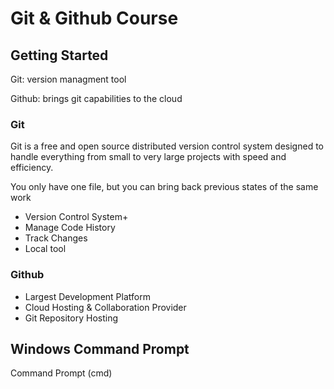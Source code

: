# Git & Github Course

## Getting Started

Git: version managment tool

Github: brings git capabilities to the cloud

### Git 

Git is a free and open source distributed version control system designed to handle everything from small to very large projects with speed and efficiency.

You only have one file, but you can bring back previous states of the same work

 - Version Control System+
 - Manage Code History
 - Track Changes
 - Local tool

### Github

 - Largest Development Platform
 - Cloud Hosting & Collaboration Provider
 - Git Repository Hosting

## Windows Command Prompt

Command Prompt (cmd)

<!--stackedit_data:
eyJoaXN0b3J5IjpbMTA3MDE4OTYzNywtMTkwNDQyNDQ1NSw5OD
c4MTE1MjUsNDE4MzM2NDk1LC0zMjI3MzIzNjMsMTEzNDkyNTcx
MSwxOTU3MDk5Mzk1LC0yMDg4NzQ2NjEyXX0=
-->
